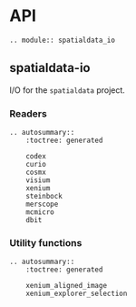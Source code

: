 # API

```{eval-rst}
.. module:: spatialdata_io
```

## spatialdata-io

I/O for the `spatialdata` project.

### Readers

```{eval-rst}
.. autosummary::
    :toctree: generated

    codex
    curio
    cosmx
    visium
    xenium
    steinbock
    merscope
    mcmicro
    dbit
```

### Utility functions

```{eval-rst}
.. autosummary::
    :toctree: generated

    xenium_aligned_image
    xenium_explorer_selection
```
